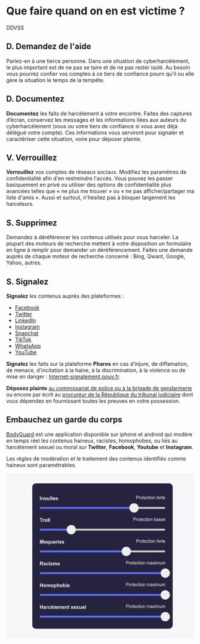 Que faire quand on en est victime ? 
=====

DDVSS


D. Demandez de l'aide
------
Parlez-en à une tierce personne. Dans une situation de cyberharcèlement, le plus important est de ne pas se taire et de ne pas rester isolé. Au besoin vous pourrez confier vos comptes à ce tiers de confiance pourn qu'il ou elle gère la situation le temps de la tempête.


D. Documentez
----
**Documentez** les faits de harcèlement à votre encontre. Faites des captures d’écran, conservez les messages et les informations liées aux auteurs du cyberharcèlement (vous ou votre tiers de confiance si vous avez déjà délégué votre compte). Ces informations vous serviront pour signaler et caractériser cette situation, voire pour déposer plainte.


V. Verrouillez
------
**Verrouillez** vos comptes de réseaux sociaux. Modifiez les paramètres de confidentialité afin d'en restreindre l'accès. Vous pouvez les passer basiquement en privé ou utiliser des options de confidentialité plus avancées telles que « ne plus me trouver » ou « ne pas afficher/partager ma liste d'amis ». Aussi et surtout, n'hésitez pas à bloquer largement les harceleurs.


S. Supprimez
------

Demandez à déréférencer les contenus utilisés pour vous harceler. La plupart des moteurs de recherche mettent à votre disposition un formulaire en ligne à remplir pour demander un déréférencement. Faites une demande auprès de chaque moteur de recherche concerné : Bing, Qwant, Google, Yahoo, autres. 


S. Signalez
----

**Signalez** les contenus auprès des plateformes :

* [Facebook](https://www.facebook.com/help/263149623790594)
* [Twitter](https://help.x.com/fr/rules-and-policies/twitter-report-violation1)
* [LinkedIn](https://www.linkedin.com/help/linkedin/answer/a544974/reconnaitre-et-signaler-comme-spam-de-contenu-inappropries-et-un-des-groupes)
* [Instagram](https://www.facebook.com/help/instagram/165828726894770)
* [Snapchat](https://help.snapchat.com/hc/en-us/articles/7012399221652-How-do-I-report-abuse-or-illegal-content-on-Snapchat)
* [TikTok](https://support.tiktok.com/fr/safety-hc/report-a-problem)
* [WhatsApp](https://faq.whatsapp.com/general/security-and-privacy/staying-safe-on-whatsapp/?lang=fr#Report)
* [YouTube](https://support.google.com/youtube/answer/2802027)


**Signalez** les faits sur la plateforme **Pharos** en cas d’injure, de diffamation, de menace, d’incitation à la haine, à la discrimination, à la violence ou de mise en danger : [Internet-signalement.gouv.fr](https://www.internet-signalement.gouv.fr/).


**Déposez plainte** [au commissariat de police ou à la brigade de gendarmerie](https://www.interieur.gouv.fr/Contact/Contacter-une-brigade-de-gendarmerie-ou-un-commissariat-de-police) ou encore par écrit au [procureur de la République du tribunal judiciaire](https://www.service-public.fr/particuliers/vosdroits/R11469) dont vous dépendez en fournissant toutes les preuves en votre possession.


Embauchez un garde du corps
--------

[BodyGuard](https://www.bodyguard.ai/) est une application disponible sur iphone et android qui modère en temps réel les contenus haineux, racistes, homophobes, ou liés au harcèlement sexuel ou moral sur **Twitter**, **Facebook**, **Youtube** et **Instagram**.


Les règles de modération et le traitement des contenus identifiés comme haineux sont paramétrables.


![Réglages bodyguard](/assets/i/bodyguard-reglages.png)
